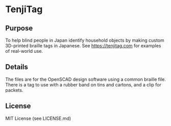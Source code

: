 # TenjiTag

## Purpose

To help blind people in Japan identify household objects by making custom 3D-printed braille tags in Japanese. See https://tenjitag.com for examples of real-world use.

## Details

The files are for the OpenSCAD design software using a common braille file. There is a tag to use with a rubber band on tins and cartons, and a clip for packets.

## License

MIT License (see LICENSE.md)
